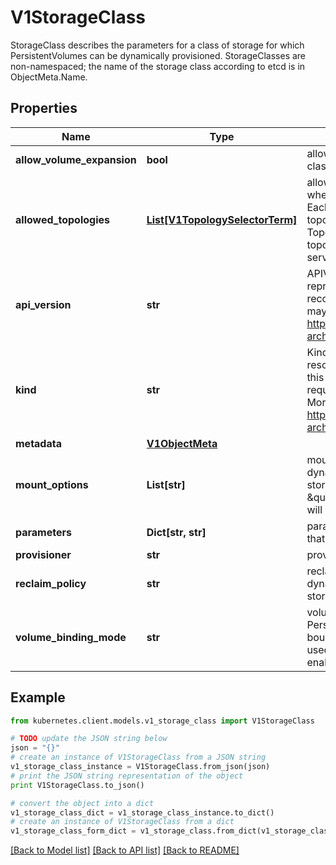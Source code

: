 # V1StorageClass

StorageClass describes the parameters for a class of storage for which PersistentVolumes can be dynamically provisioned.  StorageClasses are non-namespaced; the name of the storage class according to etcd is in ObjectMeta.Name.

## Properties

Name | Type | Description | Notes
------------ | ------------- | ------------- | -------------
**allow_volume_expansion** | **bool** | allowVolumeExpansion shows whether the storage class allow volume expand. | [optional] 
**allowed_topologies** | [**List[V1TopologySelectorTerm]**](V1TopologySelectorTerm.md) | allowedTopologies restrict the node topologies where volumes can be dynamically provisioned. Each volume plugin defines its own supported topology specifications. An empty TopologySelectorTerm list means there is no topology restriction. This field is only honored by servers that enable the VolumeScheduling feature. | [optional] 
**api_version** | **str** | APIVersion defines the versioned schema of this representation of an object. Servers should convert recognized schemas to the latest internal value, and may reject unrecognized values. More info: https://git.k8s.io/community/contributors/devel/sig-architecture/api-conventions.md#resources | [optional] 
**kind** | **str** | Kind is a string value representing the REST resource this object represents. Servers may infer this from the endpoint the kubernetes.client submits requests to. Cannot be updated. In CamelCase. More info: https://git.k8s.io/community/contributors/devel/sig-architecture/api-conventions.md#types-kinds | [optional] 
**metadata** | [**V1ObjectMeta**](V1ObjectMeta.md) |  | [optional] 
**mount_options** | **List[str]** | mountOptions controls the mountOptions for dynamically provisioned PersistentVolumes of this storage class. e.g. [\&quot;ro\&quot;, \&quot;soft\&quot;]. Not validated - mount of the PVs will simply fail if one is invalid. | [optional] 
**parameters** | **Dict[str, str]** | parameters holds the parameters for the provisioner that should create volumes of this storage class. | [optional] 
**provisioner** | **str** | provisioner indicates the type of the provisioner. | 
**reclaim_policy** | **str** | reclaimPolicy controls the reclaimPolicy for dynamically provisioned PersistentVolumes of this storage class. Defaults to Delete. | [optional] 
**volume_binding_mode** | **str** | volumeBindingMode indicates how PersistentVolumeClaims should be provisioned and bound.  When unset, VolumeBindingImmediate is used. This field is only honored by servers that enable the VolumeScheduling feature. | [optional] 

## Example

```python
from kubernetes.client.models.v1_storage_class import V1StorageClass

# TODO update the JSON string below
json = "{}"
# create an instance of V1StorageClass from a JSON string
v1_storage_class_instance = V1StorageClass.from_json(json)
# print the JSON string representation of the object
print V1StorageClass.to_json()

# convert the object into a dict
v1_storage_class_dict = v1_storage_class_instance.to_dict()
# create an instance of V1StorageClass from a dict
v1_storage_class_form_dict = v1_storage_class.from_dict(v1_storage_class_dict)
```
[[Back to Model list]](../README.md#documentation-for-models) [[Back to API list]](../README.md#documentation-for-api-endpoints) [[Back to README]](../README.md)


